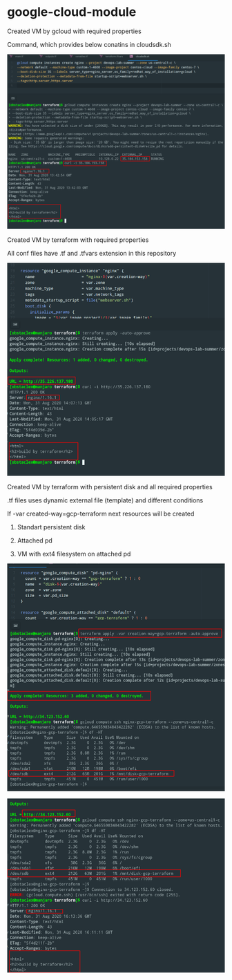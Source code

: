 # google-cloud-module

Created VM by gcloud with required properties

Command, which provides below conatins in cloudsdk.sh

![alt text](screenshots/1.png)


Created VM by terraform with required properties

All conf files have .tf and .tfvars extension in this repository

![alt text](screenshots/2.png)


Created VM by terraform with persistent disk and all required properties

.tf files uses dynamic external file (template) and different conditions

If -var created-way=gcp-terraform next resources will be created 

1) Standart persistent disk

2) Attached pd

3) VM with ext4 filesystem on attached pd 

![alt text](screenshots/3.png)


![alt text](screenshots/4.png) 
